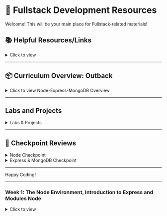 # 🚀 **Fullstack Development Resources**

Welcome! This will be your main place for Fullstack-related materials!

## 📚 **Helpful Resources/Links**

<details><summary>Click to view</summary>

- [📖 Node.js Official Documentation](https://nodejs.org/en/docs/)
- [📖 Express Official Documentation](https://expressjs.com/)
- [📖 MongoDB Official Documentation](https://docs.mongodb.com/)
- [📖 Mongoose Documentation](https://mongoosejs.com/)
- [📖 Axios Documentation](https://axios-http.com/docs/intro)
- [📖 EJS Documentation](https://ejs.co/)
- [📺 Node.js Crash Course](https://www.youtube.com/watch?v=fBNz5xF-Kx4)
- [📺 Express.js Crash Course](https://www.youtube.com/watch?v=L72fhGm1tfE)
- [📺 MongoDB Crash Course](https://www.youtube.com/watch?v=-56x56UppqQ)
- [📺 Intro to Authentication (Sessions & Hashing)](https://www.youtube.com/watch?v=Ud5xKCYQTjM)
- [📖 JavaScript Promises & Async/Await](https://developer.mozilla.org/en-US/docs/Learn/JavaScript/Asynchronous/Promises)

</details>

---

## 📦 **Curriculum Overview: Outback**

<details><summary>Click to view Node-Express-MongoDB Overview</summary>

### **00 - The Node Environment**

- Node Installation
- Running Node

### **01 - Introduction to Node**

- Intro to Modules
  - What is a Module
- http Module
  - Starting a basic server
  - Routing and responding (text, JSON, HTML)
- Lab: Basic Server

### **02 - Node, Express & EJS**

- Express
  - Routing
  - Axios (HTTP requests)
- EJS
  - Partials
  - Data injection
  - Conditional rendering
  - Loops
- Building a Basic API

### **03 - MongoDB**

- Introduction to MongoDB
- CRUD operations
- Using Mongoose

### **04 - Authentication**

- Sessions and Cookies
- Password Hashing (bcrypt)
- User Authentication (Login/Signup)

</details>

---

## **Labs and Projects**

<details><summary>Labs & Projects</summary>

- **Basic Node Server Lab** ([🔗 Code Example](#))
- [Express Basic API Lab](#)
- [MongoDB CRUD Application Lab](#)
- [Authentication Project (Login/Signup, CRUD with Encrypted Passwords)](#)

</details>

---

## **🎥 Checkpoint Reviews**

<details><summary>Node Checkpoint</summary>

- [💬 Q&A Session](#)

</details>

<details><summary>Express & MongoDB Checkpoint</summary>

- [💬 Q&A Session](#)

</details>

---

Happy Coding!

---

### **Week 1: The Node Environment, Introduction to Express and Modules Node**

<details><summary>Click to view</summary>

#### Day 1: The Node Environment

- Pre-Work:

  - [📖 What Exactly is Node.js][nodejs-intro]
  - [📖 A Pair is Better Than One][pair-better]
  - [📖 Git Handbook][git-handbook]

[nodejs-intro]: https://medium.freecodecamp.org/what-exactly-is-node-js-ae36e97449f5
[git-handbook]: https://guides.github.com/introduction/git-handbook/
[pair-better]: https://hackernoon.com/a-pair-is-better-than-one-e9d4514add9f

| Topic                   | Lecture    | Slides | Demo | Solution | Review |
| ----------------------- | ---------- | ------ | ---- | -------- | ------ | --- |
| Node Env                | Js Express | -      | -    | -        | -      | -   |
| Node Installation       | [📺][]     |        | -    | -        | -      |
| Running Node            | [📺][]     |        | -    | -        | -      |
| Introduction to Modules | [📺][]     |        | -    | -        | -      |
| Morning Review          | [📺][]     |        | -    | -        | -      |

</details>
